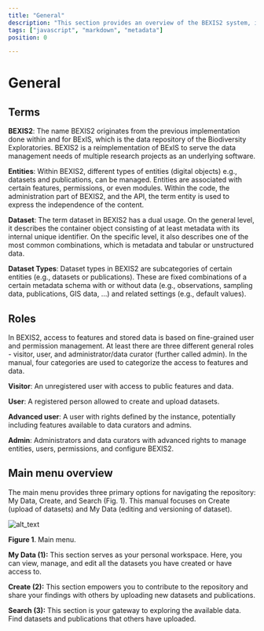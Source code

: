 ```yaml
---
title: "General"
description: "This section provides an overview of the BEXIS2 system, including its terms, roles, and general information about datasets and data management."
tags: ["javascript", "markdown", "metadata"]
position: 0

---
```


# General

## Terms
__BEXIS2__: The name BEXIS2 originates from the previous implementation done within and for BExIS, which is the data repository of the Biodiversity Exploratories. BEXIS2 is a reimplementation of BExIS to serve the data management needs of multiple research projects as an underlying software.

__Entities__: Within BEXIS2, different types of entities (digital objects) e.g., datasets and publications, can be managed. Entities are associated with certain features, permissions, or even modules. Within the code, the administration part of BEXIS2, and the API, the term entity is used to express the independence of the content.

__Dataset__: The term dataset in BEXIS2 has a dual usage. On the general level, it describes the container object consisting of at least metadata with its internal unique identifier. On the specific level, it also describes one of the most common combinations, which is metadata and tabular or unstructured data.

__Dataset Types__: Dataset types in BEXIS2 are subcategories of certain entities (e.g., datasets or publications). These are fixed combinations of a certain metadata schema with or without data (e.g., observations, sampling data, publications, GIS data, …) and related settings (e.g., default values).


## Roles
In BEXIS2, access to features and stored data is based on fine-grained user and permission management. At least there are three different general roles - visitor, user, and administrator/data curator (further called admin). In the manual, four categories are used to categorize the access to features and data.

__Visitor__: An unregistered user with access to public features and data.

__User__: A registered person allowed to create and upload datasets.

__Advanced user__: A user with rights defined by the instance, potentially including features available to data curators and admins.

__Admin__: Administrators and data curators with advanced rights to manage entities, users, permissions, and configure BEXIS2.


## Main menu overview

The main menu provides three primary options for navigating the repository: My Data, Create, and Search (Fig. 1). This manual focuses on Create (upload of datasets) and My Data (editing and versioning of dataset).


![alt_text](images/image1.png "image_tooltip")


__Figure 1__. Main menu.

__My Data (1):__ This section serves as your personal workspace. Here, you can view, manage, and edit all the datasets you have created or have access to.

__Create (2):__ This section empowers you to contribute to the repository and share your findings with others by uploading new datasets and publications.

__Search (3):__ This section is your gateway to exploring the available data. Find datasets and publications that others have uploaded.